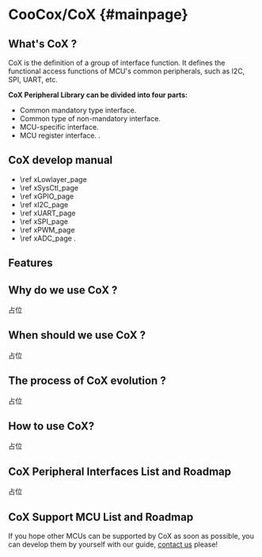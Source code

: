 
CooCox/CoX   {#mainpage}
========
 
What's CoX ?
-----
 CoX is the definition of a group of interface function.
 It defines the functional access functions of MCU's common peripherals, 
 such as I2C, SPI, UART, etc.


 **CoX Peripheral Library can be divided into four parts:**
 - Common mandatory type interface.
 - Common type of non-mandatory interface.
 - MCU-specific interface.
 - MCU register interface.
 .

CoX develop manual 
----
  - \ref xLowlayer_page
  - \ref xSysCtl_page
  - \ref xGPIO_page
  - \ref xI2C_page
  - \ref xUART_page
  - \ref xSPI_page
  - \ref xPWM_page
  - \ref xADC_page
  .
 
Features
----------


 <h2>Why do we use CoX ?</h2>
占位
 
 <h2>When should we use CoX ?</h2>
占位

 <h2>The process of CoX evolution ?</h2>
 占位

 <h2> How to use CoX?</h2>
占位

 <h2>CoX Peripheral Interfaces List and Roadmap</h2>
占位

 <h2>CoX Support MCU List and Roadmap</h2>
 If you hope other MCUs can be supported by CoX as soon as possible, 
 you can develop them by yourself with our guide, 
 <a href="mailto:master@coocox.com">contact us</a> please!
